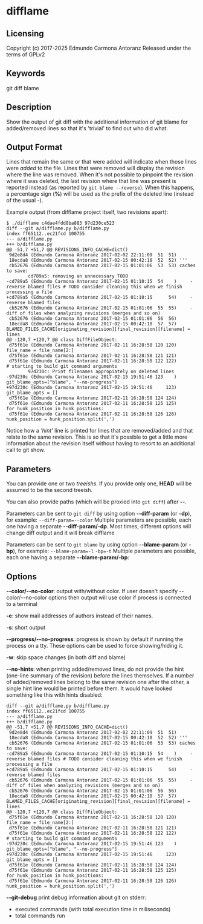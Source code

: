 # difflame

## Licensing
Copyright (c) 2017-2025 Edmundo Carmona Antoranz
Released under the terms of GPLv2


## Keywords
git diff blame

## Description
Show the output of git diff with the additional information of git blame for
added/removed lines so that it's 'trivial' to find out who did what.

## Output Format
Lines that remain the same or that were added will indicate when those lines
were *added* to the file.
Lines that were removed will display the revision where the line was removed.
When it's not possible to pinpoint the revision where it was deleted, the last
revision where that line was present is reported instead (as reported by
`git blame --reverse`). When this happens, a percentage sign (__%__) will be used as
the prefix of the deleted line (instead of the usual -).

Example output (from difflame project itself, two revisions apart):
```
$ ./difflame c4dae4fdd8ba883 97d230ce523
diff --git a/difflame.py b/difflame.py
index ff65112..ec21fcd 100755
--- a/difflame.py
+++ b/difflame.py
@@ -51,7 +51,7 @@ REVISIONS_INFO_CACHE=dict()
 9d2e8d4 (Edmundo Carmona Antoranz 2017-02-02 22:11:09  51  51) 
 18ecda8 (Edmundo Carmona Antoranz 2017-02-15 00:42:18  52  52) '''
 cb52676 (Edmundo Carmona Antoranz 2017-02-15 01:01:06  53  53) caches to save:
        cd789a5: removing an unnecessary TODO
-cd789a5 (Edmundo Carmona Antoranz 2017-02-15 01:10:15  54    )     - reverse blamed files # TODO consider cleaning this when we finish processing a file
+cd789a5 (Edmundo Carmona Antoranz 2017-02-15 01:10:15      54)     - reverse blamed files
 cb52676 (Edmundo Carmona Antoranz 2017-02-15 01:01:06  55  55)     - diff of files when analyzing revisions (merges and so on)
 cb52676 (Edmundo Carmona Antoranz 2017-02-15 01:01:06  56  56) 
 18ecda8 (Edmundo Carmona Antoranz 2017-02-15 00:42:18  57  57) BLAMED_FILES_CACHE[originating_revision][final_revision][filename] = lines
@@ -120,7 +120,7 @@ class DiffFileObject:
 d75f61e (Edmundo Carmona Antoranz 2017-02-11 16:28:58 120 120)             file_name = file_name[2:]
 d75f61e (Edmundo Carmona Antoranz 2017-02-11 16:28:58 121 121)         
 d75f61e (Edmundo Carmona Antoranz 2017-02-11 16:28:58 122 122)         # starting to build git command arguments
        97d230c: Print filenames appropiately on deleted lines
-97d230c (Edmundo Carmona Antoranz 2017-02-15 19:51:46 123    )         git_blame_opts=["blame", "--no-progress"]
+97d230c (Edmundo Carmona Antoranz 2017-02-15 19:51:46     123)         git_blame_opts = []
 d75f61e (Edmundo Carmona Antoranz 2017-02-11 16:28:58 124 124)         
 d75f61e (Edmundo Carmona Antoranz 2017-02-11 16:28:58 125 125)         for hunk_position in hunk_positions:
 d75f61e (Edmundo Carmona Antoranz 2017-02-11 16:28:58 126 126)             hunk_position = hunk_position.split(',')
```

Notice how a *'hint'* line is printed for lines that are removed/added and that
relate to the same revision. This is so that it's possible to get a little more
information about the revision itself without having to resort to an additional
call to git show.

## Parameters
You can provide one or two *treeishs*. If you provide only one, __HEAD__ will be
assumed to be the second treeish.

You can also provide paths (which will be proxied into `git diff`) after __--__.

Parameters can be sent to `git diff` by using option __--diff-param__ (or __-dp__), for
example: `--diff-param=--color` 
Multiple parameters are possible, each one having a separate __--diff-param/-dp__.
Most times, different options will change diff output and it will break difflame

Parameters can be sent to `git blame` by using option __--blame-param__ (or __-bp__), for
example: `--blame-param=-l` `-bp=-t`
Multiple parameters are possible, each one having a separate __--blame-param/-bp__:

## Options
__--color/--no-color__: output with/without color.
If user doesn't specify --color/--no-color options then output will use
color if process is connected to a terminal

__-e__: show mail addresses of authors instead of their names.

__-s__: short output

__--progress/--no-progress__: progress is shown by default if running the process
on a tty. These options can be used to force showing/hiding it.
        
__-w__: skip space changes (in both diff and blame)
    
__--no-hints__: when printing added/removed lines, do not provide the hint
(one-line summary of the revision) before the lines themselves.
If a number of added/removed lines belong to the same revision one
after the other, a single hint line would be printed before them.
It would have looked something like this with hints disabled:
```
diff --git a/difflame.py b/difflame.py
index ff65112..ec21fcd 100755
--- a/difflame.py
+++ b/difflame.py
@@ -51,7 +51,7 @@ REVISIONS_INFO_CACHE=dict()
 9d2e8d4 (Edmundo Carmona Antoranz 2017-02-02 22:11:09  51  51) 
 18ecda8 (Edmundo Carmona Antoranz 2017-02-15 00:42:18  52  52) '''
 cb52676 (Edmundo Carmona Antoranz 2017-02-15 01:01:06  53  53) caches to save:
-cd789a5 (Edmundo Carmona Antoranz 2017-02-15 01:10:15  54    )     - reverse blamed files # TODO consider cleaning this when we finish processing a file
+cd789a5 (Edmundo Carmona Antoranz 2017-02-15 01:10:15      54)     - reverse blamed files
 cb52676 (Edmundo Carmona Antoranz 2017-02-15 01:01:06  55  55)     - diff of files when analyzing revisions (merges and so on)
 cb52676 (Edmundo Carmona Antoranz 2017-02-15 01:01:06  56  56) 
 18ecda8 (Edmundo Carmona Antoranz 2017-02-15 00:42:18  57  57) BLAMED_FILES_CACHE[originating_revision][final_revision][filename] = lines
@@ -120,7 +120,7 @@ class DiffFileObject:
 d75f61e (Edmundo Carmona Antoranz 2017-02-11 16:28:58 120 120)             file_name = file_name[2:]
 d75f61e (Edmundo Carmona Antoranz 2017-02-11 16:28:58 121 121)         
 d75f61e (Edmundo Carmona Antoranz 2017-02-11 16:28:58 122 122)         # starting to build git command arguments
-97d230c (Edmundo Carmona Antoranz 2017-02-15 19:51:46 123    )         git_blame_opts=["blame", "--no-progress"]
+97d230c (Edmundo Carmona Antoranz 2017-02-15 19:51:46     123)         git_blame_opts = []
 d75f61e (Edmundo Carmona Antoranz 2017-02-11 16:28:58 124 124)         
 d75f61e (Edmundo Carmona Antoranz 2017-02-11 16:28:58 125 125)         for hunk_position in hunk_positions:
 d75f61e (Edmundo Carmona Antoranz 2017-02-11 16:28:58 126 126)             hunk_position = hunk_position.split(',')
```
__--git-debug__
print debug information about git on stderr:
- executed commands (with total execution time in miliseconds)
- total commands run
